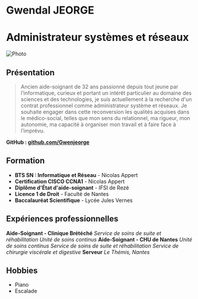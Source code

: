 # Gwendal JEORGE

# **Administrateur systèmes et réseaux**

![Photo](./lechat.jpeg)

## **Présentation**

>Ancien aide-soignant de 32 ans passionné depuis tout jeune par l’informatique, curieux et portant un intérêt particulier au domaine des sciences et des technologies, je suis actuellement à la recherche d'un contrat professionnel comme administrateur système et réseaux. Je souhaite engager dans cette reconversion les qualités acquises dans le médico-social, telles que mon sens du relationnel, ma rigueur, mon autonomie, ma capacité à organiser mon travail et à faire face à l’imprévu.

**GitHub : [github.com/Gwenjeorge](https://github.com/Gwenjeorge)**

## **Formation**

-  **BTS SN : Informatique et Réseau** - Nicolas Appert
-  **Certification CISCO CCNA1** - Nicolas Appert
-  **Diplôme d'État d'aide-soignant** - IFSI de Rezé
-  **Licence 1 de Droit** - Faculté de Nantes
-  **Baccalauréat Scientifique** - Lycée Jules Vernes

## **Expériences professionnelles**

**Aide-Soignant - Clinique Brétéché**
*Service de soins de suite et réhabilitation*
*Unité de soins continus*
**Aide-Soignant - CHU de Nantes**
*Unité de soins continus*
*Service de soins de suite et réhabilitation*
*Service de chirurgie viscérale et digestive*
 **Serveur**
*Le Thémis, Nantes*

## **Hobbies**
- Piano
- Escalade
